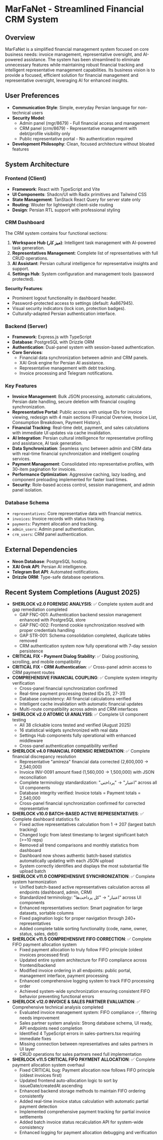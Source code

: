 # MarFaNet - Streamlined Financial CRM System

## Overview
MarFaNet is a simplified financial management system focused on core business needs: invoice management, representative oversight, and AI-powered assistance. The system has been streamlined to eliminate unnecessary features while maintaining robust financial tracking and intelligent representative management capabilities. Its business vision is to provide a focused, efficient solution for financial management and representative oversight, leveraging AI for enhanced insights.

## User Preferences
- **Communication Style**: Simple, everyday Persian language for non-technical users
- **Security Model**: 
  - Admin panel (mgr/8679) - Full financial access and management
  - CRM panel (crm/8679) - Representative management with debt/profile visibility only
  - Public representative portal - No authentication required
- **Development Philosophy**: Clean, focused architecture without bloated features

## System Architecture

### Frontend (Client)
- **Framework**: React with TypeScript and Vite
- **UI Components**: Shadcn/UI with Radix primitives and Tailwind CSS
- **State Management**: TanStack React Query for server state only
- **Routing**: Wouter for lightweight client-side routing
- **Design**: Persian RTL support with professional styling

### CRM Dashboard
The CRM system contains four functional sections:
1. **Workspace Hub (میز کار)**: Intelligent task management with AI-powered task generation.
2. **Representatives Management**: Complete list of representatives with full CRUD operations.
3. **AI Assistant**: Persian cultural intelligence for representative insights and support.
4. **Settings Hub**: System configuration and management tools (password protected).

**Security Features**:
- Prominent logout functionality in dashboard header.
- Password-protected access to settings (default: Aa867945).
- Visual security indicators (lock icon, protection badges).
- Culturally-adapted Persian authentication interface.

### Backend (Server)
- **Framework**: Express.js with TypeScript
- **Database**: PostgreSQL with Drizzle ORM
- **Authentication**: Dual-panel system with session-based authentication.
- **Core Services**:
  - Financial data synchronization between admin and CRM panels.
  - XAI Grok engine for Persian AI assistance.
  - Representative management with debt tracking.
  - Invoice processing and Telegram notifications.

### Key Features
- **Invoice Management**: Bulk JSON processing, automatic calculations, Persian date handling, secure deletion with financial coupling synchronization.
- **Representative Portal**: Public access with unique IDs for invoice viewing, redesign with 4 main sections (Financial Overview, Invoice List, Consumption Breakdown, Payment History).
- **Financial Tracking**: Real-time debt, payment, and sales calculations with immediate UI updates via cache invalidation.
- **AI Integration**: Persian cultural intelligence for representative profiling and assistance, AI task generation.
- **Data Synchronization**: Seamless sync between admin and CRM data with real-time financial synchronization and intelligent coupling services.
- **Payment Management**: Consolidated into representative profiles, with 30-item pagination for invoices.
- **Performance Optimization**: Aggressive caching, lazy loading, and component preloading implemented for faster load times.
- **Security**: Role-based access control, session management, and admin panel isolation.

### Database Schema
- `representatives`: Core representative data with financial metrics.
- `invoices`: Invoice records with status tracking.
- `payments`: Payment allocation and tracking.
- `admin_users`: Admin panel authentication.
- `crm_users`: CRM panel authentication.

## External Dependencies
- **Neon Database**: PostgreSQL hosting.
- **XAI Grok API**: Persian AI intelligence.
- **Telegram Bot API**: Automated notifications.
- **Drizzle ORM**: Type-safe database operations.

## Recent System Completions (August 2025)
- **SHERLOCK v2.0 FORENSIC ANALYSIS**: ✅ Complete system audit and gap remediation completed
  - GAP FNC-001: Authentication backend session management enhanced with PostgreSQL store
  - GAP FNC-002: Frontend cookie synchronization resolved with proper credentials handling
  - GAP STR-001: Schema consolidation completed, duplicate tables removed
  - CRM authentication system now fully operational with 7-day session persistence
- **CRITICAL FIX - Payment Dialog Stability**: ✅ Dialog positioning, scrolling, and mobile compatibility
- **CRITICAL FIX - CRM Authentication**: ✅ Cross-panel admin access to CRM payment routes
- **COMPREHENSIVE FINANCIAL COUPLING**: ✅ Complete system integrity verification
  - Cross-panel financial synchronization confirmed
  - Real-time payment processing (tested IDs 25, 27-31)
  - Database consistency: All financial calculations verified
  - Intelligent cache invalidation with automatic financial updates
  - Multi-route compatibility across admin and CRM interfaces
- **SHERLOCK v2.0 ATOMIC UI ANALYSIS**: ✅ Complete UI component testing
  - All 38 clickable icons tested and verified (August 2025)
  - 16 statistical widgets synchronized with real data
  - Settings Hub components fully operational with enhanced middleware
  - Cross-panel authentication compatibility verified
- **SHERLOCK v4.0 FINANCIAL FORENSIC REMEDIATION**: ✅ Complete financial discrepancy resolution
  - Representative "amireza" financial data corrected (2,600,000 → 2,540,000)
  - Invoice INV-0091 amount fixed (1,560,000 → 1,500,000) with JSON reconciliation
  - Complete terminology standardization: "اعتبار" → "پرداختی" across all UI components
  - Database integrity verified: Invoice totals = Payment totals = 2,540,000
  - Cross-panel financial synchronization confirmed for corrected representative
- **SHERLOCK v10.0 BATCH-BASED ACTIVE REPRESENTATIVES**: ✅ Complete dashboard statistics fix
  - Fixed active representatives calculation from 1 → 207 (largest batch tracking)
  - Changed logic from latest timestamp to largest significant batch (>=10 reps)
  - Removed all trend comparisons and monthly statistics from dashboard
  - Dashboard now shows authentic batch-based statistics automatically updating with each JSON upload
  - System correctly identifies and displays the most substantial file upload batch
- **SHERLOCK v11.0 COMPREHENSIVE SYNCHRONIZATION**: ✅ Complete system harmonization
  - Unified batch-based active representatives calculation across all endpoints (dashboard, admin, CRM)
  - Standardized terminology: "اعتبار" → "کل پرداخت‌ها" across UI components
  - Enhanced representatives section: Smart pagination for large datasets, sortable columns
  - Fixed pagination logic for proper navigation through 240+ representatives
  - Added complete table sorting functionality (code, name, owner, status, sales, debt)
- **SHERLOCK v11.5 COMPREHENSIVE FIFO CORRECTION**: ✅ Complete FIFO payment allocation system
  - Fixed payment allocation to truly follow FIFO principle (oldest invoices processed first)
  - Updated entire system architecture for FIFO compliance across frontend/backend
  - Modified invoice ordering in all endpoints: public portal, management interface, payment processing
  - Enhanced comprehensive logging system to track FIFO processing order
  - Achieved system-wide synchronization ensuring consistent FIFO behavior preventing functional errors
- **SHERLOCK v12.0 INVOICE & SALES PARTNER EVALUATION**: ✅ Comprehensive technical analysis completed
  - Evaluated invoice management system: FIFO compliance ✅, filtering needs improvement
  - Sales partner system analysis: Strong database schema, UI ready, API endpoints need completion
  - Identified 4 TypeScript errors in sales-partners.tsx requiring immediate fixes
  - Missing connection between representatives and sales partners in UI layer
  - CRUD operations for sales partners need full implementation
- **SHERLOCK v11.5 CRITICAL FIFO PAYMENT ALLOCATION**: ✅ Complete payment allocation system overhaul
  - Fixed CRITICAL bug: Payment allocation now follows FIFO principle (oldest invoices first)
  - Updated frontend auto-allocation logic to sort by issueDate/createdAt ascending
  - Enhanced backend storage methods to maintain FIFO ordering consistently
  - Added real-time invoice status calculation with automatic partial payment detection
  - Implemented comprehensive payment tracking for partial invoice settlements
  - Added batch invoice status recalculation API for system-wide consistency
  - Enhanced logging for payment allocation debugging and verification